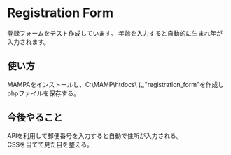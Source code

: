 # Registration Form
登録フォームをテスト作成しています。
年齢を入力すると自動的に生まれ年が入力されます。

## 使い方
MAMPAをインストールし、C:\MAMP\htdocs\ に"registration_form"を作成しphpファイルを保存する。

## 今後やること
APIを利用して郵便番号を入力すると自動で住所が入力される。<br>
CSSを当てて見た目を整える。
